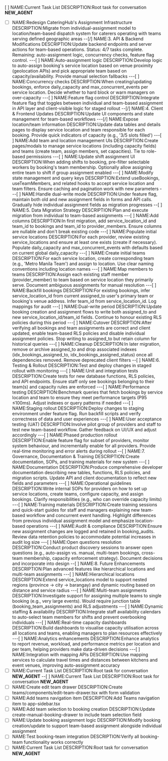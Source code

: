 [ ] NAME:Current Task List DESCRIPTION:Root task for conversation __NEW_AGENT__
-[ ] NAME:Redesign CateringHub's Assignment Infrastructure DESCRIPTION:Migrate from individual-assignment model to location/team-based dispatch system for caterers operating with teams serving defined geographic areas
--[/] NAME:3. API & Backend Modifications DESCRIPTION:Update backend endpoints and server actions for team-based operations. Status: 4/7 tasks complete. Remaining: auto-assignment logic, concurrency checks, feature flag control.
---[ ] NAME:Auto-assignment logic DESCRIPTION:Develop logic to auto-assign booking's service location based on venue proximity (geolocation APIs) and pick appropriate team based on capacity/availability. Provide manual selection fallbacks
---[ ] NAME:Concurrency checks DESCRIPTION:When creating/updating bookings, enforce daily_capacity and max_concurrent_events per service location. Decide whether to hard block or warn managers on over-capacity
---[ ] NAME:Feature flag control DESCRIPTION:Integrate feature flag that toggles between individual and team-based assignment in API layer and client-visible logic for staged rollout
--[/] NAME:4. Client & Frontend Updates DESCRIPTION:Update UI components and state management for team-based workflows
---[/] NAME:Expose location/team information DESCRIPTION:Update data tables and details pages to display service location and team responsible for each booking. Provide quick indicators of capacity (e.g., '3/5 slots filled')
---[ ] NAME:Add team and location management UIs DESCRIPTION:Create pages/modals to manage service locations (including capacity fields) and teams (create team, assign members, set capacities). Tie to role-based permissions
---[ ] NAME:Update shift assignment UI DESCRIPTION:When adding shifts to booking, pre-filter selectable workers by booking's team membership. Optionally allow assigning entire team to shift if group assignment enabled
---[ ] NAME:Modify state management and query keys DESCRIPTION:Extend useBookings, useTeamMembers, and related hooks to accept service location and team filters. Ensure caching and pagination work with new parameters
---[ ] NAME:Handle dual-write mode DESCRIPTION:Under feature flag, maintain both old and new assignment fields in forms and API calls. Gradually hide individual assignment fields as migration progresses
--[ ] NAME:5. Data Migration Strategy DESCRIPTION:Plan and execute migration from individual to team-based assignments
---[ ] NAME:Add columns DESCRIPTION:In first migration, add service_location_id and team_id to bookings and team_id to provider_members. Ensure columns are nullable and don't break existing code
---[ ] NAME:Populate initial service locations DESCRIPTION:For each provider, review existing service_locations and ensure at least one exists (create if necessary). Populate daily_capacity and max_concurrent_events with defaults based on current global daily_capacity
---[ ] NAME:Create initial teams DESCRIPTION:For each service location, create corresponding team (e.g., 'Metro Manila Team') and assign to location. Use clear naming conventions including location names
---[ ] NAME:Map members to teams DESCRIPTION:Assign each existing staff member (provider_member) to team based on service location they primarily serve. Document ambiguous assignments for manual resolution
---[ ] NAME:Backfill bookings DESCRIPTION:For existing bookings, infer service_location_id from current assigned_to user's primary team or booking's venue address. Infer team_id from service_location_id. Log mappings for audit
---[ ] NAME:Dual-write period DESCRIPTION:Update booking creation and assignment flows to write both assigned_to and new service_location_id/team_id fields. Continue to honour existing RLS policies during this period
---[ ] NAME:Cutover DESCRIPTION:After verifying all bookings and team assignments are correct and client updated, enable team-based RLS policies and disable individual assignment policies. Stop writing to assigned_to but retain column for historical queries
---[ ] NAME:Cleanup DESCRIPTION:In later migration, remove or archive assigned_to and drop associated indexes (idx_bookings_assigned_to, idx_bookings_assigned_status) once all dependencies removed. Remove deprecated client filters
--[ ] NAME:6. Testing & Rollout DESCRIPTION:Test and deploy changes in staged rollout with monitoring
---[ ] NAME:Unit and integration tests DESCRIPTION:Create tests for new database functions, RLS policies, and API endpoints. Ensure staff only see bookings belonging to their team(s) and capacity rules are enforced
---[ ] NAME:Performance testing DESCRIPTION:Benchmark queries that fetch bookings by service location and team to ensure they meet performance targets (P95 ≤100ms). Adjust indexes or query patterns if needed
---[ ] NAME:Staging rollout DESCRIPTION:Deploy changes to staging environment under feature flag. Run backfill scripts and verify correctness of data and user experiences
---[ ] NAME:User acceptance testing (UAT) DESCRIPTION:Involve pilot group of providers and staff to test new team-based workflow. Gather feedback on UI/UX and adjust accordingly
---[ ] NAME:Phased production rollout DESCRIPTION:Enable feature flag for subset of providers, monitor system behaviour, and incrementally enable for all providers. Provide real-time monitoring and error alerts during rollout
--[ ] NAME:7. Governance, Documentation & Training DESCRIPTION:Create documentation, SOPs, and training materials for new system
---[ ] NAME:Documentation DESCRIPTION:Produce comprehensive developer documentation describing new tables, functions, RLS policies, and migration scripts. Update API and client documentation to reflect new fields and parameters
---[ ] NAME:Operational guidelines DESCRIPTION:Write internal SOPs for providers on how to set up service locations, create teams, configure capacity, and assign bookings. Clarify responsibilities (e.g., who can override capacity limits)
---[ ] NAME:Training materials DESCRIPTION:Create training sessions and quick-start guides for staff and managers explaining new team-based workflow and concurrent event handling. Highlight differences from previous individual assignment model and emphasize location-based operations
---[ ] NAME:Audit & compliance DESCRIPTION:Ensure new assignment changes are logged and retained in booking_audits. Review data retention policies to accommodate potential increases in audit log size
---[ ] NAME:Open questions resolution DESCRIPTION:Conduct product discovery sessions to answer open questions (e.g., auto-assign vs. manual, multi-team bookings, cross-team membership, capacity enforcement strategy). Document decisions and incorporate into design
--[ ] NAME:8. Future Enhancements DESCRIPTION:Plan advanced features like hierarchical locations and multi-team assignments
---[ ] NAME:Hierarchical locations DESCRIPTION:Extend service_locations model to support nested regions (province → city → barangay) and dynamic routing based on distance and service radius
---[ ] NAME:Multi-team assignments DESCRIPTION:Investigate support for assigning multiple teams to single booking (e.g., very large events). Would require junction table (booking_team_assignments) and RLS adjustments
---[ ] NAME:Dynamic staffing & availability DESCRIPTION:Integrate staff availability calendars to auto-select team members for shifts and prevent overbooking individuals
---[ ] NAME:Real-time capacity dashboards DESCRIPTION:Build dashboards to visualise capacity utilisation across all locations and teams, enabling managers to plan resources effectively
---[ ] NAME:Analytics enhancements DESCRIPTION:Enhance analytics to report revenue, workload, and performance metrics per location and per team, helping providers make data-driven decisions
---[ ] NAME:Integration with mapping APIs DESCRIPTION:Use mapping services to calculate travel times and distances between kitchens and event venues, improving auto-assignment accuracy
-[ ] NAME:Current Task List DESCRIPTION:Root task for conversation __NEW_AGENT__
--[ ] NAME:Current Task List DESCRIPTION:Root task for conversation __NEW_AGENT__
-[ ] NAME:Create edit team drawer DESCRIPTION:Create teams/components/edit-team-drawer.tsx with form validation
-[ ] NAME:Add teams navigation item DESCRIPTION:Add Teams navigation item to app-sidebar.tsx
-[ ] NAME:Add team selection to booking creation DESCRIPTION:Update create-manual-booking-drawer to include team selection field
-[ ] NAME:Update booking assignment logic DESCRIPTION:Modify booking creation/update to support team-based assignment alongside individual assignment
-[ ] NAME:Test booking-team integration DESCRIPTION:Verify all booking-team functionality works correctly
-[ ] NAME:Current Task List DESCRIPTION:Root task for conversation __NEW_AGENT__